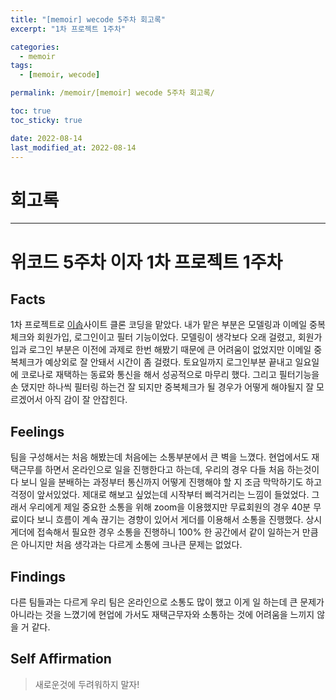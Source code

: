 ```yaml
---
title: "[memoir] wecode 5주차 회고록"
excerpt: "1차 프로젝트 1주차"

categories:
  - memoir
tags:
  - [memoir, wecode]

permalink: /memoir/[memoir] wecode 5주차 회고록/

toc: true
toc_sticky: true

date: 2022-08-14
last_modified_at: 2022-08-14
---
```


# 회고록

---

# 위코드 5주차 이자 1차 프로젝트 1주차

## Facts

1차 프로젝트로 [이솝](https://www.aesop.com/kr/)사이트 클론 코딩을 맡았다.
내가 맡은 부분은 모델링과 이메일 중복체크와 회원가입, 로그인이고 필터 기능이었다.
모델링이 생각보다 오래 걸렸고, 회원가입과 로그인 부분은 이전에 과제로 한번 해봤기 때문에 큰 어려움이 없었지만 이메일 중복체크가 예상외로 잘 안돼서 시간이 좀 걸렸다.
토요일까지 로그인부분 끝내고 일요일에 코로나로 재택하는 동료와 통신을 해서 성공적으로 마무리 했다. 그리고 필터기능을 손 댔지만 하나씩 필터링 하는건 잘 되지만 중복체크가 될 경우가 어떻게 해야될지 잘 모르겠어서 아직 감이 잘 안잡힌다.

## Feelings

팀을 구성해서는 처음 해봤는데 처음에는 소통부분에서 큰 벽을 느꼈다. 현업에서도 재택근무를 하면서 온라인으로 일을 진행한다고 하는데, 우리의 경우 다들 처음 하는것이다 보니 일을 분배하는 과정부터 통신까지 어떻게 진행해야 할 지 조금 막막하기도 하고 걱정이 앞서있었다. 제대로 해보고 싶었는데 시작부터 삐걱거리는 느낌이 들었었다. 그래서 우리에게 제일 중요한 소통을 위해 zoom을 이용했지만 무료회원의 경우 40분 무료이다 보니 흐름이 계속 끊기는 경향이 있어서 게더를 이용해서 소통을 진행했다. 상시 게더에 접속해서 필요한 경우 소통을 진행하니 100% 한 공간에서 같이 일하는거 만큼은 아니지만 처음 생각과는 다르게 소통에 크나큰 문제는 없었다. 

## Findings

다른 팀들과는 다르게 우리 팀은 온라인으로 소통도 많이 했고 이게 일 하는데 큰 문제가 아니라는 것을 느꼈기에 현업에 가서도 재택근무자와 소통하는 것에 어려움을 느끼지 않을 거 같다. 

## Self Affirmation
> 새로운것에 두려워하지 말자!